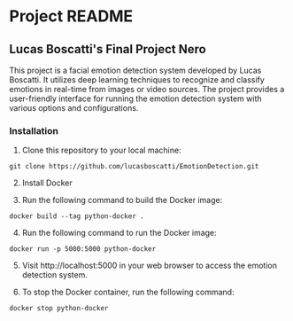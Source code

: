 # Project README

## Lucas Boscatti's Final Project Nero

This project is a facial emotion detection system developed by Lucas Boscatti. It utilizes deep learning techniques to recognize and classify emotions in real-time from images or video sources. The project provides a user-friendly interface for running the emotion detection system with various options and configurations.

### Installation

1. Clone this repository to your local machine:

```
git clone https://github.com/lucasboscatti/EmotionDetection.git
```

2. Install Docker

3. Run the following command to build the Docker image:

```
docker build --tag python-docker .
```

4. Run the following command to run the Docker image:

```
docker run -p 5000:5000 python-docker
```

5. Visit http://localhost:5000 in your web browser to access the emotion detection system.

6. To stop the Docker container, run the following command:

```
docker stop python-docker
```
